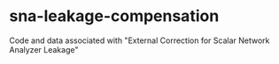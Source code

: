# sna-leakage-compensation
Code and data associated with "External Correction for Scalar Network Analyzer Leakage"
